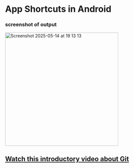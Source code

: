 # App Shortcuts in Android

### screenshot of output

<img width="367" alt="Screenshot 2025-05-14 at 19 13 13" src="https://github.com/user-attachments/assets/3045cbbb-a379-42b3-87ae-b1050ec8ce76" />

## [Watch this introductory video about Git](https://www.youtube.com/watch?v=xeUi-UMhsGw&t=3s)